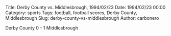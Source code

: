 Title: Derby County vs. Middlesbrough, 1994/02/23
Date: 1994/02/23 00:00
Category: sports
Tags: football, football scores, Derby County, Middlesbrough
Slug: derby-county-vs-middlesbrough
Author: carbonero


Derby County 0 - 1 Middlesbrough
